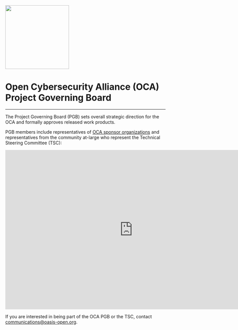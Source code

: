 <img src="OCA4.png" width="200">

# Open Cybersecurity Alliance (OCA) Project Governing Board

---

The Project Governing Board (PGB) sets overall strategic direction for the OCA and formally approves released work products.

PGB members include representatives of [OCA sponsor organizations](https://github.com/opencybersecurityalliance/oasis-open-project/blob/main/SPONSORS.md) 
and representatives from the community at-large who represent the Technical Steering Committee (TSC):

<iframe style="border-style: none;" width="800" height="500" src="https://docs.google.com/spreadsheets/d/e/2PACX-1vT38MUZFWO1ISzQWC6wSulN7IJCmYdSOIxBiofgO4c8mRF0hOuLEO59bW6McK2Lm0DgJkpaPLAf38AI/pubhtml?gid=1580406200&single=true&widget=false&headers=false&chrome=false&gridlines=false&range=A1:E"></iframe>

If you are interested in being part of the OCA PGB or the TSC, contact communications@oasis-open.org.

